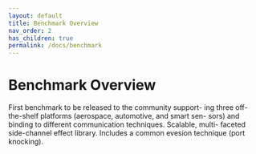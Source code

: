 ```yaml
---
layout: default
title: Benchmark Overview
nav_order: 2
has_children: true
permalink: /docs/benchmark
---
```


# Benchmark Overview

First benchmark to be released to the community support-
ing three off-the-shelf platforms (aerospace, automotive, and smart sen-
sors) and binding to different communication techniques. Scalable, multi-
faceted side-channel effect library. Includes a common evesion technique
(port knocking).
